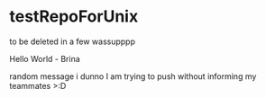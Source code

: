 # testRepoForUnix
to be deleted in a few
wassupppp

Hello World - Brina

random message i dunno
I am trying to push without informing my teammates >:D
